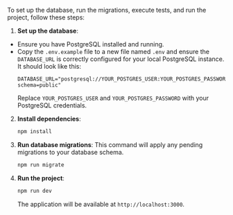 To set up the database, run the migrations, execute tests, and run the project, follow these steps:

1. **Set up the database**:

* Ensure you have PostgreSQL installed and running.
* Copy the `.env.example` file to a new file named `.env` and ensure the `DATABASE_URL` is correctly configured for your
  local PostgreSQL instance. It should look like this:
  ```dotenv
  DATABASE_URL="postgresql://YOUR_POSTGRES_USER:YOUR_POSTGRES_PASSWORD@localhost:5432/nemu?schema=public"
  ```
  Replace `YOUR_POSTGRES_USER` and `YOUR_POSTGRES_PASSWORD` with your PostgreSQL credentials.

2. **Install dependencies**:
   ```bash
   npm install
   ```

3. **Run database migrations**:
   This command will apply any pending migrations to your database schema.
   ```bash
   npm run migrate
   ```

4. **Run the project**:
   ```bash
   npm run dev
   ```
   The application will be available at `http://localhost:3000`.

